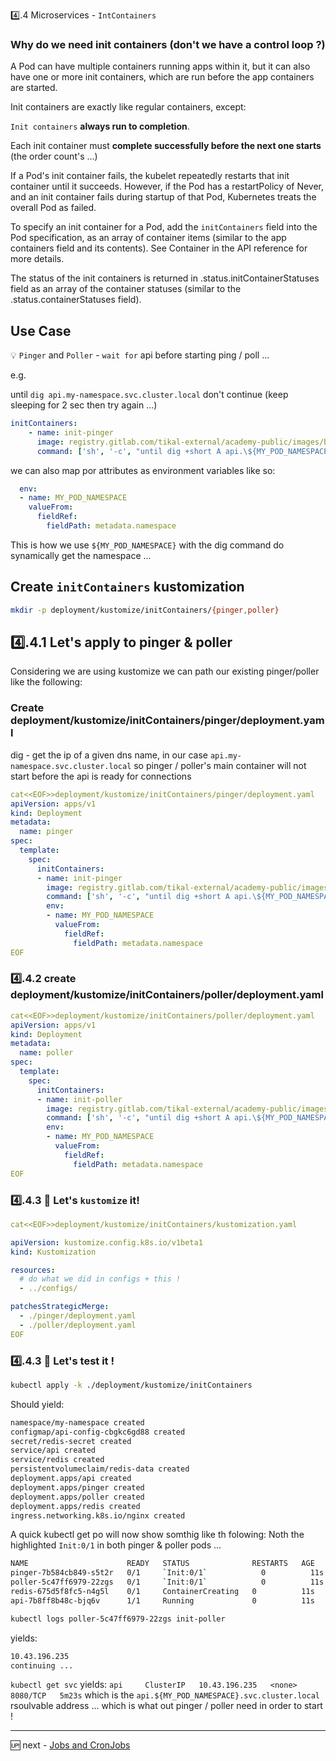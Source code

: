 4️⃣.4 Microservices - `IntContainers`

### Why do we need init containers (don't we have a control loop ?)

A Pod can have multiple containers running apps within it, but it can also have one or more init containers, which are run before the app containers are started.

Init containers are exactly like regular containers, except:

`Init containers` **always run to completion**.

Each init container must **complete successfully before the next one starts** (the order count's ...)

If a Pod's init container fails, the kubelet repeatedly restarts that init container until it succeeds. However, if the Pod has a restartPolicy of Never, and an init container fails during startup of that Pod, Kubernetes treats the overall Pod as failed.

To specify an init container for a Pod, add the `initContainers` field into the Pod specification, as an array of container items (similar to the app containers field and its contents). See Container in the API reference for more details.

The status of the init containers is returned in .status.initContainerStatuses field as an array of the container statuses (similar to the .status.containerStatuses field).

## Use Case

💡 `Pinger` and `Poller` - `wait for` api before starting ping / poll ...

e.g.

  until `dig api.my-namespace.svc.cluster.local` don't continue (keep sleeping for 2 sec then try again ...)

  ```yaml
  initContainers:
      - name: init-pinger
        image: registry.gitlab.com/tikal-external/academy-public/images/bind-tools
        command: ['sh', '-c', "until dig +short A api.\${MY_POD_NAMESPACE}.svc.cluster.local; do echo waiting for api; sleep 2; done"]
  ```

  we can also map por attributes as environment variables like so:

  ```yaml
    env:
    - name: MY_POD_NAMESPACE
      valueFrom:
        fieldRef:
          fieldPath: metadata.namespace
  ```

  This is how we use `${MY_POD_NAMESPACE}` with the dig command do synamically get the namespace ...
  
## Create `initContainers` kustomization

```sh
mkdir -p deployment/kustomize/initContainers/{pinger,poller}
```

## 4️⃣.4.1 Let's apply to pinger & poller

Considering we are using kustomize we can path our existing pinger/poller like the following:

### Create deployment/kustomize/initContainers/pinger/deployment.yaml

dig - get the ip of a given dns name, in our case  `api.my-namespace.svc.cluster.local` so pinger / poller's main container will not start before the api is ready for connections

```yaml
cat<<EOF>>deployment/kustomize/initContainers/pinger/deployment.yaml
apiVersion: apps/v1
kind: Deployment
metadata:
  name: pinger
spec:
  template:
    spec:
      initContainers:
      - name: init-pinger
        image: registry.gitlab.com/tikal-external/academy-public/images/bind-tools
        command: ['sh', '-c', "until dig +short A api.\${MY_POD_NAMESPACE}.svc.cluster.local && echo continuing ...; do echo waiting for api; sleep 2; done"]
        env:
        - name: MY_POD_NAMESPACE
          valueFrom:
            fieldRef:
              fieldPath: metadata.namespace
EOF
```

### 4️⃣.4.2 create deployment/kustomize/initContainers/poller/deployment.yaml

```yaml
cat<<EOF>>deployment/kustomize/initContainers/poller/deployment.yaml
apiVersion: apps/v1
kind: Deployment
metadata:
  name: poller
spec:
  template:
    spec:
      initContainers:
      - name: init-poller
        image: registry.gitlab.com/tikal-external/academy-public/images/bind-tools
        command: ['sh', '-c', "until dig +short A api.\${MY_POD_NAMESPACE}.svc.cluster.local && echo continuing ...; do echo waiting for api; sleep 2; done"]
        env:
        - name: MY_POD_NAMESPACE
          valueFrom:
            fieldRef:
              fieldPath: metadata.namespace
EOF
```

### 4️⃣.4.3 🧪 Let's `kustomize` it!

```yaml
cat<<EOF>>deployment/kustomize/initContainers/kustomization.yaml

apiVersion: kustomize.config.k8s.io/v1beta1
kind: Kustomization

resources:
  # do what we did in configs + this !
  - ../configs/

patchesStrategicMerge:
  - ./pinger/deployment.yaml
  - ./poller/deployment.yaml
EOF
```

### 4️⃣.4.3 🧪 Let's test  it !

```sh
kubectl apply -k ./deployment/kustomize/initContainers
```

Should yield:

```sh
namespace/my-namespace created
configmap/api-config-cbgkc6gd88 created
secret/redis-secret created
service/api created
service/redis created
persistentvolumeclaim/redis-data created
deployment.apps/api created
deployment.apps/pinger created
deployment.apps/poller created
deployment.apps/redis created
ingress.networking.k8s.io/nginx created

```

A quick kubectl get po will now show somthig like th folowing:
Noth the highlighted `Init:0/1` in both pinger & poller pods ...


```sh
NAME                      READY   STATUS              RESTARTS   AGE
pinger-7b584cb849-s5t2r   0/1     `Init:0/1`            0          11s
poller-5c47ff6979-22zgs   0/1     `Init:0/1`            0          11s
redis-675d5f8fc5-n4g5l    0/1     ContainerCreating   0          11s
api-7b8ff8b48c-bjq6v      1/1     Running             0          11s

```

```sh
kubectl logs poller-5c47ff6979-22zgs init-poller
```

yields:

```sh
10.43.196.235
continuing ...
```

`kubectl get svc` yields: `api     ClusterIP   10.43.196.235   <none>        8080/TCP   5m23s` which is the `api.${MY_POD_NAMESPACE}.svc.cluster.local` rsoulvable address ... which is what out pinger / poller need in order to start !


---

🆙 next - [Jobs and CronJobs](04-jobs-n-cronjobs.md)
